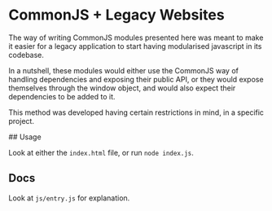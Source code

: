 # CommonJS + Legacy Websites

The way of writing CommonJS modules presented here was meant to make it easier
for a legacy application to start having modularised javascript in its codebase.

In a nutshell, these modules would either use the CommonJS way of handling
dependencies and exposing their public API, or they would expose themselves
through the window object, and would also expect their dependencies to be added
to it.

This method was developed having certain restrictions in mind, in a specific
project.

## Usage

Look at either the `index.html` file, or run `node index.js`.

## Docs

Look at `js/entry.js` for explanation.
